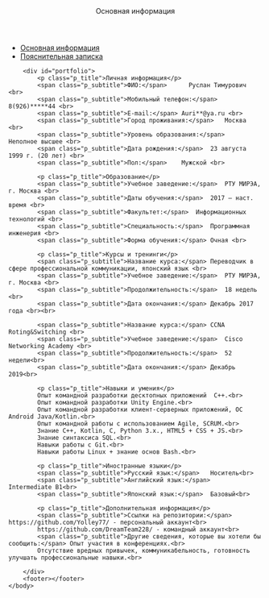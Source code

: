 <!DOCTYPE html>
<html lang="ru">
    <head>
        <meta charset="utf-8">
        <title>Резюме</title>
        <link rel="stylesheet" href="css/styles.css">
    </head>
    <body>
        <header>
            Основная информация
        </header>
        <div class="content">
            <nav>
                <ul>
                    <li><a href="index.html">Основная информация</a></li>
                    <li><a href="explanatoryPage.html">Пояснительная записка</a></li>
                </ul>
            </nav>
        </div>

        <div id="portfolio">
            <p class="p_title">Личная информация</p>
            <span class="p_subtitle">ФИО:</span>	  Руслан Тимурович <br>
            <span class="p_subtitle">Мобильный телефон:</span>	8(926)*****44 <br>
            <span class="p_subtitle">E-mail:</span>	Auri**@ya.ru <br>
            <span class="p_subtitle">Город проживания:</span>	Москва <br>
            <span class="p_subtitle">Уровень образования:</span>	Неполное высшее <br>
            <span class="p_subtitle">Дата рождения:</span>	23 августа 1999 г. (20 лет) <br>
            <span class="p_subtitle">Пол:</span>	Мужской <br>
                
            <p class="p_title">Образование</p>
            <span class="p_subtitle">Учебное заведение:</span>	РТУ МИРЭА, г. Москва <br>
            <span class="p_subtitle">Даты обучения:</span>	2017 – наст. время <br>
            <span class="p_subtitle">Факультет:</span>	Информационных технологий <br>
            <span class="p_subtitle">Специальность:</span>	Программная инженерия <br>
            <span class="p_subtitle">Форма обучения:</span>	Очная <br>
             
            <p class="p_title">Курсы и тренинги</p>
            <span class="p_subtitle">Название курса:</span>	Переводчик в сфере профессиональной коммуникации, японский язык <br>
            <span class="p_subtitle">Учебное заведение:</span>	РТУ МИРЭА, г. Москва <br>
            <span class="p_subtitle">Продолжительность:</span>	18 недель <br>
            <span class="p_subtitle">Дата окончания:</span>	Декабрь 2017 года <br><br>
                
            <span class="p_subtitle">Название курса:</span>	CCNA Roting&Switching <br>
            <span class="p_subtitle">Учебное заведение:</span>	Cisco Networking Academy <br>
            <span class="p_subtitle">Продолжительность:</span>	52 недели<br>
            <span class="p_subtitle">Дата окончания:</span>	Декабрь 2019<br>
            
            <p class="p_title">Навыки и умения</p>
            Опыт командной разработки десктопных приложений  C++.<br>
            Опыт командной разработки Unity Engine.<br>
            Опыт командной разработки клиент-серверных приложений, ОС Android Java/Kotlin.<br>
            Опыт командной работы с использованием Agile, SCRUM.<br>
            Знание C++, Kotlin, C, Python 3.x., HTML5 + CSS + JS.<br>
            Знание синтаксиса SQL.<br>
            Навыки работы с Git.<br>
            Навыки работы Linux + знание основ Bash.<br>
            
            <p class="p_title">Иностранные языки</p>
            <span class="p_subtitle">Русский язык:</span>	Носитель<br>
            <span class="p_subtitle">Английский язык:</span>	Intermediate B1<br>
            <span class="p_subtitle">Японский язык:</span>	Базовый<br>
             
            <p class="p_title">Дополнительная информация</p>
            <span class="p_subtitle">Ссылки на репозитории:</span>	https://github.com/Yolley77/ - персональный аккаунт<br>
            https://github.com/DreamTeam228/ - командный аккаунт<br>
            <span class="p_subtitle">Другие сведения, которые вы хотели бы сообщить:</span>	Опыт участия в конференциях.<br>
            Отсутствие вредных привычек, коммуникабельность, готовность улучшать профессиональные навыки.<br>
            
        </div>
        <footer></footer>
    </body>
</html>
